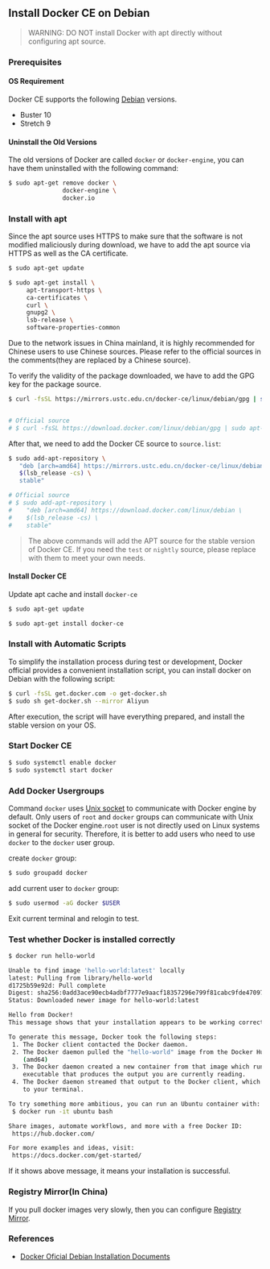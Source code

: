 ## Install Docker CE on Debian
> WARNING: DO NOT install Docker with apt directly without configuring apt source.

### Prerequisites

#### OS Requirement

Docker CE supports the following [Debian](https://www.debian.org/intro/about) versions.

* Buster 10
* Stretch 9

#### Uninstall the Old Versions

The old versions of Docker are called `docker` or `docker-engine`, you can have them uninstalled with the following command:

```bash
$ sudo apt-get remove docker \
               docker-engine \
               docker.io
```

### Install with apt

Since the apt source uses HTTPS to make sure that the software is not modified maliciously during download, we have to add the apt source via HTTPS as well as the CA certificate.

```bash
$ sudo apt-get update

$ sudo apt-get install \
     apt-transport-https \
     ca-certificates \
     curl \
     gnupg2 \
     lsb-release \
     software-properties-common
```

Due to the network issues in China mainland, it is highly recommended for Chinese users to use Chinese sources. Please refer to the official sources in the comments(they are replaced by a Chinese source).

To verify the validity of the package downloaded, we have to add the GPG key for the package source.

```bash
$ curl -fsSL https://mirrors.ustc.edu.cn/docker-ce/linux/debian/gpg | sudo apt-key add -


# Official source
# $ curl -fsSL https://download.docker.com/linux/debian/gpg | sudo apt-key add -
```

After that, we need to add the Docker CE source to `source.list`: 

```bash
$ sudo add-apt-repository \
   "deb [arch=amd64] https://mirrors.ustc.edu.cn/docker-ce/linux/debian \
   $(lsb_release -cs) \
   stable"

# Official source
# $ sudo add-apt-repository \
#    "deb [arch=amd64] https://download.docker.com/linux/debian \
#    $(lsb_release -cs) \
#    stable"
```

> The above commands will add the APT source for the stable version of Docker CE. If you need the `test` or `nightly` source, please replace with them to meet your own needs.

#### Install Docker CE

Update apt cache and install `docker-ce`

```bash
$ sudo apt-get update

$ sudo apt-get install docker-ce
```

### Install with Automatic Scripts

To simplify the installation process during test or development, Docker official provides a convenient installation script, you can install docker on Debian with the following script:

```bash
$ curl -fsSL get.docker.com -o get-docker.sh
$ sudo sh get-docker.sh --mirror Aliyun
```

After execution, the script will have everything prepared, and install the stable version on your OS.

### Start Docker CE

```bash
$ sudo systemctl enable docker
$ sudo systemctl start docker
```

### Add Docker Usergroups

Command `docker` uses [Unix socket](https://en.wikipedia.org/wiki/Unix_domain_socket) to communicate with Docker engine by default. Only users of `root` and `docker` groups can communicate with Unix socket of the Docker engine.`root` user is not directly used on Linux systems in general for security. Therefore, it is better to add users who need to use `docker` to the `docker` user group.

create `docker` group:

```bash
$ sudo groupadd docker
```

add current user to `docker` group:

```bash
$ sudo usermod -aG docker $USER
```

Exit current terminal and relogin to test.

### Test whether Docker is installed correctly

```bash
$ docker run hello-world

Unable to find image 'hello-world:latest' locally
latest: Pulling from library/hello-world
d1725b59e92d: Pull complete
Digest: sha256:0add3ace90ecb4adbf7777e9aacf18357296e799f81cabc9fde470971e499788
Status: Downloaded newer image for hello-world:latest

Hello from Docker!
This message shows that your installation appears to be working correctly.

To generate this message, Docker took the following steps:
 1. The Docker client contacted the Docker daemon.
 2. The Docker daemon pulled the "hello-world" image from the Docker Hub.
    (amd64)
 3. The Docker daemon created a new container from that image which runs the
    executable that produces the output you are currently reading.
 4. The Docker daemon streamed that output to the Docker client, which sent it
    to your terminal.

To try something more ambitious, you can run an Ubuntu container with:
 $ docker run -it ubuntu bash

Share images, automate workflows, and more with a free Docker ID:
 https://hub.docker.com/

For more examples and ideas, visit:
 https://docs.docker.com/get-started/
```

If it shows above message, it means your installation is successful.

### Registry Mirror(In China)

If you pull docker images very slowly, then you can configure [Registry Mirror](mirror.md).

### References

* [Docker Oficial Debian Installation Documents](https://docs.docker.com/install/linux/docker-ce/debian/)
